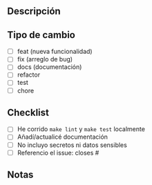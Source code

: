 ## Descripción
<!-- Qué cambia este PR y por qué -->

## Tipo de cambio
- [ ] feat (nueva funcionalidad)
- [ ] fix (arreglo de bug)
- [ ] docs (documentación)
- [ ] refactor
- [ ] test
- [ ] chore

## Checklist
- [ ] He corrido `make lint` y `make test` localmente
- [ ] Añadí/actualicé documentación
- [ ] No incluyo secretos ni datos sensibles
- [ ] Referencio el issue: closes #<id>

## Notas
<!-- Consideraciones, breaking changes, migraciones de esquema/archivos, etc. -->

